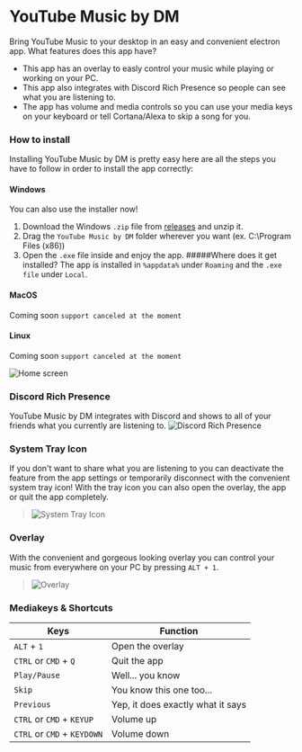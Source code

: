 # **YouTube Music by DM**
Bring YouTube Music to your desktop in an easy and convenient electron app.
What features does this app have?
* This app has an overlay to easly control your music while playing or working on your PC.
* This app also integrates with Discord Rich Presence so people can see what you are listening to.
* The app has volume and media controls so you can use your media keys on your keyboard or tell Cortana/Alexa to skip a song for you.

### How to install
Installing YouTube Music by DM is pretty easy here are all the steps you have to follow in order to install the app correctly:
#### Windows
You can also use the installer now!
1. Download the Windows `.zip` file from [releases](https://github.com/DM164/YouTubeMusic-by-DM/releases) and unzip it.
2. Drag the `YouTube Music by DM` folder wherever you want (ex. C:\Program Files (x86))
3. Open the `.exe` file inside and enjoy the app.
#####Where does it get installed?
The app is installed in `%appdata%` under `Roaming` and the `.exe file` under `Local`.

#### MacOS
Coming soon `support canceled at the moment`
#### Linux
Coming soon `support canceled at the moment`

![Home screen](https://i.imgur.com/KiNgRxu.png)

### Discord Rich Presence
YouTube Music by DM integrates with Discord and shows to all of your friends what you currently are listening to.
![Discord Rich Presence](https://i.imgur.com/UXKc8M2.png)

### System Tray Icon
If you don't want to share what you are listening to you can deactivate the feature from the app settings or temporarily disconnect with the convenient system tray icon!
With the tray icon you can also open the overlay, the app or quit the app completely.
> ![System Tray Icon](https://i.imgur.com/CWpJwiG.png)

### Overlay
With the convenient and gorgeous looking overlay you can control your music from everywhere on your PC by pressing `ALT + 1`.
> ![Overlay](https://i.imgur.com/wE68qLv.png)

### Mediakeys & Shortcuts
Keys | Function
------------ | -------------
`ALT` + `1` | Open the overlay
`CTRL` or `CMD` + `Q` | Quit the app
`Play/Pause` | Well... you know
`Skip` | You know this one too...
`Previous` | Yep, it does exactly what it says
`CTRL` or `CMD` + `KEYUP` | Volume up
`CTRL` or `CMD` + `KEYDOWN` | Volume down
